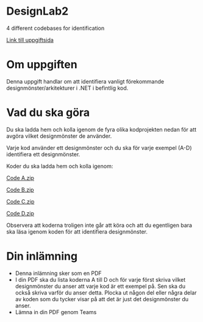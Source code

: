 
# DesignLab2

4 different codebases for identification

[Link till uppgiftsida](https://qlok.notion.site/Labb-2-Identifiera-ceb1937b78f1420e96c577deb1958c2a)

# Om uppgiften

Denna uppgift handlar om att identifiera vanligt förekommande designmönster/arkitekturer i .NET i befintlig kod.

# Vad du ska göra

Du ska ladda hem och kolla igenom de fyra olika kodprojekten nedan för att avgöra vilket designmönster de använder. 

Varje kod använder ett designmönster och du ska för varje exempel (A-D) identifiera ett designmönster. 

Koder du ska ladda hem och kolla igenom:

[Code A.zip](https://s3-us-west-2.amazonaws.com/secure.notion-static.com/4f2e48df-d5bd-4a22-a7d2-918f0ee2cb09/Code_A.zip)

[Code B.zip](https://s3-us-west-2.amazonaws.com/secure.notion-static.com/260b5c1e-5e21-41de-84b5-25a011252b7f/Code_B.zip)

[Code C.zip](https://s3-us-west-2.amazonaws.com/secure.notion-static.com/cb2d049d-3b87-48d6-8257-bbb5df82aedc/Code_C.zip)

[Code D.zip](https://s3-us-west-2.amazonaws.com/secure.notion-static.com/6276c1b4-8fd9-4fdc-bb83-51c2b2b4844e/Code_D.zip)

Observera att koderna troligen inte går att köra och att du egentligen bara ska läsa igenom koden för att identifiera designmönster.

# Din inlämning

- Denna inlämning sker som en PDF
- I din PDF ska du lista koderna A till D och för varje först skriva vilket designmönster du anser att varje kod är ett exempel på. Sen ska du också skriva varför du anser detta. Plocka ut någon del eller några delar av koden som du tycker visar på att det är just det designmönster du anser.
- Lämna in din PDF genom Teams
